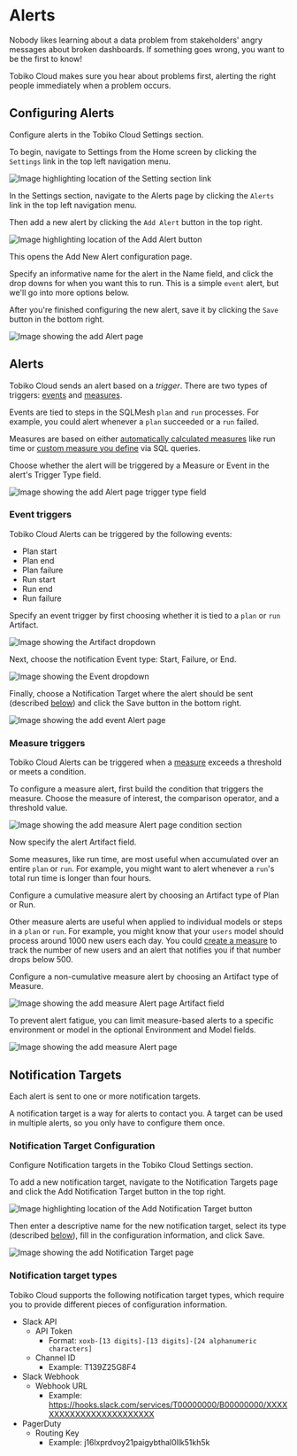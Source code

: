 # Alerts

Nobody likes learning about a data problem from stakeholders' angry messages about broken dashboards. If something goes wrong, you want to be the first to know!

Tobiko Cloud makes sure you hear about problems first, alerting the right people immediately when a problem occurs.

## Configuring Alerts

Configure alerts in the Tobiko Cloud Settings section.

To begin, navigate to Settings from the Home screen by clicking the `Settings` link in the top left navigation menu.

![Image highlighting location of the Setting section link](./alerts_notifications/settings_section_link.png)

In the Settings section, navigate to the Alerts page by clicking the `Alerts` link in the top left navigation menu.

Then add a new alert by clicking the `Add Alert` button in the top right.

![Image highlighting location of the Add Alert button](./alerts_notifications/add_alert_button.png)

This opens the Add New Alert configuration page.

Specify an informative name for the alert in the Name field, and click the drop downs for when you want this to run. This is a simple `event` alert, but we'll go into more options below.

After you're finished configuring the new alert, save it by clicking the `Save` button in the bottom right.

![Image showing the add Alert page](./alerts_notifications/add_alert_page.png)

## Alerts

Tobiko Cloud sends an alert based on a *trigger*. There are two types of triggers: [events](#event-triggers) and [measures](#measure-triggers).

Events are tied to steps in the SQLMesh `plan` and `run` processes. For example, you could alert whenever a `plan` succeeded or a `run` failed.

Measures are based on either [automatically calculated measures](../../guides/observer.md#measures) like run time or [custom measure you define](../../guides/observer.md#custom-measures) via SQL queries.

Choose whether the alert will be triggered by a Measure or Event in the alert's Trigger Type field.

![Image showing the add Alert page trigger type field](./alerts_notifications/add_alert_trigger_type.png)

### Event triggers

Tobiko Cloud Alerts can be triggered by the following events:

- Plan start
- Plan end
- Plan failure
- Run start
- Run end
- Run failure

Specify an event trigger by first choosing whether it is tied to a `plan` or `run` Artifact.

![Image showing the Artifact dropdown](./alerts_notifications/add_event_artifact.png)

Next, choose the notification Event type: Start, Failure, or End.

![Image showing the Event dropdown](./alerts_notifications/add_event_event.png)

Finally, choose a Notification Target where the alert should be sent (described [below](#notification-targets)) and click the Save button in the bottom right.

![Image showing the add event Alert page](./alerts_notifications/add_event_alert_page.png)

### Measure triggers

Tobiko Cloud Alerts can be triggered when a [measure](../../guides/observer.md#measures) exceeds a threshold or meets a condition.

To configure a measure alert, first build the condition that triggers the measure. Choose the measure of interest, the comparison operator, and a threshold value.

![Image showing the add measure Alert page condition section](./alerts_notifications/add_measure_alert_condition.png)

Now specify the alert Artifact field.

Some measures, like run time, are most useful when accumulated over an entire `plan` or `run`. For example, you might want to alert whenever a `run`'s total run time is longer than four hours.

Configure a cumulative measure alert by choosing an Artifact type of Plan or Run.

Other measure alerts are useful when applied to individual models or steps in a `plan` or `run`. For example, you might know that your `users` model should process around 1000 new users each day. You could [create a measure](../../guides/observer.md#custom-measures) to track the number of new users and an alert that notifies you if that number drops below 500.

Configure a non-cumulative measure alert by choosing an Artifact type of Measure.

![Image showing the add measure Alert page Artifact field](./alerts_notifications/add_measure_alert_artifact.png)

To prevent alert fatigue, you can limit measure-based alerts to a specific environment  or model in the optional Environment and Model fields.

![Image showing the add measure Alert page](./alerts_notifications/add_measure_alert_page.png)

## Notification Targets

Each alert is sent to one or more notification targets.

A notification target is a way for alerts to contact you. A target can be used in multiple alerts, so you only have to configure them once.

### Notification Target Configuration

Configure Notification targets in the Tobiko Cloud Settings section.

To add a new notification target, navigate to the Notification Targets page and click the Add Notification Target button in the top right.

![Image highlighting location of the Add Notification Target button](./alerts_notifications/add_notification_target_button.png)

Then enter a descriptive name for the new notification target, select its type (described [below](#notification-target-types)), fill in the configuration information, and click Save.

![Image showing the add Notification Target page](./alerts_notifications/add_notification_target_page.png)

### Notification target types

Tobiko Cloud supports the following notification target types, which require you to provide different pieces of configuration information.

- Slack API
    - API Token
        - Format: `xoxb-[13 digits]-[13 digits]-[24 alphanumeric characters]`
    - Channel ID
        - Example: T139Z25G8F4
- Slack Webhook
    - Webhook URL
        - Example: https://hooks.slack.com/services/T00000000/B00000000/XXXXXXXXXXXXXXXXXXXXXXXX
- PagerDuty
    - Routing Key
        - Example: j16lxprdvoy21paigybthal0llk51kh5k
